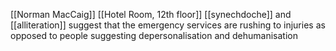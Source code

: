 [[Norman MacCaig]] [[Hotel Room, 12th floor]]
[[synechdoche]] and [[alliteration]] suggest that the emergency services are rushing to injuries as opposed to people suggesting depersonalisation and dehumanisation